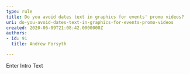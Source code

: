 ```yaml
---
type: rule
title: Do you avoid dates text in graphics for events' promo videos?
uri: do-you-avoid-dates-text-in-graphics-for-events-promo-videos
created: 2020-06-09T21:08:42.0000000Z
authors:
- id: 91
  title: Andrew Forsyth

---
```




<span class='intro'> Enter Intro Text </span>




